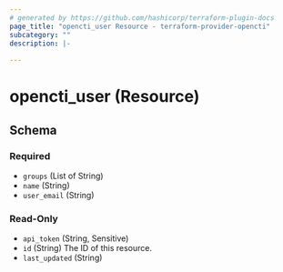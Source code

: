 ```yaml
---
# generated by https://github.com/hashicorp/terraform-plugin-docs
page_title: "opencti_user Resource - terraform-provider-opencti"
subcategory: ""
description: |-
  
---
```


# opencti_user (Resource)





<!-- schema generated by tfplugindocs -->
## Schema

### Required

- `groups` (List of String)
- `name` (String)
- `user_email` (String)

### Read-Only

- `api_token` (String, Sensitive)
- `id` (String) The ID of this resource.
- `last_updated` (String)
